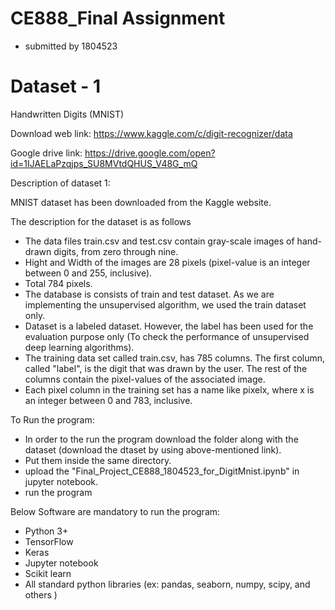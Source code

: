 # CE888_Final Assignment

- submitted by 1804523

# Dataset - 1

Handwritten Digits (MNIST)


Download web link: https://www.kaggle.com/c/digit-recognizer/data

Google drive link: https://drive.google.com/open?id=1IJAELaPzqjps_SU8MVtdQHUS_V48G_mQ




Description of dataset 1:

MNIST dataset has been downloaded from the Kaggle website.

The description for the dataset is as follows

- The data files train.csv and test.csv contain gray-scale images of hand-drawn digits, from zero through nine.
- Hight and Width of the images are 28 pixels (pixel-value is an integer between 0 and 255, inclusive).
- Total 784 pixels.
- The database is consists of train and test dataset. As we are implementing the unsupervised algorithm, we used the train dataset only.
- Dataset is a labeled dataset. However, the label has been used for the evaluation purpose only (To check the performance of unsupervised deep learning algorithms).
- The training data set called train.csv, has 785 columns. The first column, called "label", is the digit that was drawn by the user. The rest of the columns contain the pixel-values of the associated image.
- Each pixel column in the training set has a name like pixelx, where x is an integer between 0 and 783, inclusive.



To Run the program:
- In order to the run the program download the folder along with the dataset (download the dtaset by using above-mentioned link).
- Put them inside the same directory.
- upload the "Final_Project_CE888_1804523_for_DigitMnist.ipynb" in jupyter notebook.
- run the program

Below Software are mandatory to run the program:
- Python 3+
- TensorFlow
- Keras
- Jupyter notebook
- Scikit learn
- All standard python libraries (ex: pandas, seaborn, numpy, scipy, and others )
